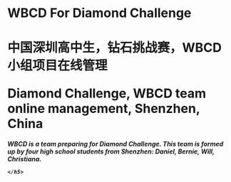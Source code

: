 
<tittle>
  
<h1> WBCD For Diamond Challenge </h1>
<h1> 中国深圳高中生，钻石挑战赛，WBCD小组项目在线管理</p>Diamond Challenge, WBCD team online management, Shenzhen, China</h1>

</tittle>
<body>
	<h5> 
		
WBCD is a team preparing for <a herf="https://diamondchallenge.org/">Diamond Challenge</a>. This team is formed up by four high school students from Shenzhen: Daniel, Bernie, Will, Christiana.

	</h5>
  
</body>


